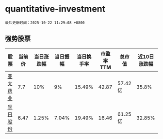 # quantitative-investment

`最后更新时间：2025-10-22 11:29:08 +0800`

## 强势股票

|股票|当前价|当日涨跌幅|当日振幅|当日换手率|市盈率TTM|总市值|近10日涨跌幅|
|----|----|----|----|----|----|----|----|
|[亚太药业](https://xueqiu.com/S/SZ002370)|7.7|10%|9%|15.49%|42.87|57.42亿|35.8%|
|[孚日股份](https://xueqiu.com/S/SZ002083)|6.47|1.25%|7.04%|19.49%|16.46|61.25亿|32.85%|

